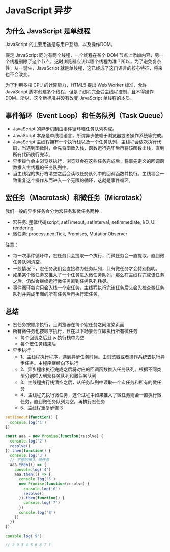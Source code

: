 # JavaScript 异步

## 为什么 JavaScript 是单线程

JavaScript 的主要用途是与用户互动，以及操作DOM。

假定 JavaScript 同时有两个线程，一个线程在某个 DOM 节点上添加内容，另一个线程删除了这个节点，这时浏览器应该以哪个线程为准？所以，为了避免复杂性，从一诞生，JavaScript 就是单线程，这已经成了这门语言的核心特征，将来也不会改变。

为了利用多核 CPU 的计算能力，HTML5 提出 Web Worker 标准，允许 JavaScript 脚本创建多个线程，但是子线程完全受主线程控制，且不得操作 DOM。所以，这个新标准并没有改变 JavaScript 单线程的本质。

## 事件循环（Event Loop）和任务队列（Task Queue）

* JavaScript 的异步机制由事件循环和任务队列构成。
* JavaScript 本身是单线程语言，所谓异步依赖于浏览器或者操作系统等完成。
* JavaScript 主线程拥有一个执行栈以及一个任务队列，主线程会依次执行代码，当遇到函数时，会先将函数入栈，函数运行完毕后再将该函数出栈，直到所有代码执行完毕。
* 异步操作会由浏览器执行，浏览器会在这些任务完成后，将事先定义的回调函数推入主线程的任务队列中。
* 当主线程的执行栈清空之后会读取任务队列中的回调函数并执行。主线程会一致重复这个操作从而进入一个无限的循环，这就是事件循环。

## 宏任务（Macrotask）和微任务（Microtask）

我们一般的异步任务会分为宏任务和微任务两种：

* 宏任务: 整体代码script, setTimeout, setInterval, setImmediate, I/O, UI rendering
* 微任务: process.nextTick, Promises, MutationObserver

注意：

* 每一次事件循环中，宏任务只会提取一个执行，而微任务会一直提取，直到微任务队列清空。
* 一般情况下，宏任务我们会直接称为任务队列，只有微任务才会特别指明。
* 如果某个微任务又推入了一个任务进入微任务队列，那么在主线程完成该任务之后，仍然会继续运行微任务直到任务队列耗尽。
* 事件循环每次只会入栈一个宏任务，主线程执行完该任务后又会先检查微任务队列并完成里面的所有任务后再执行宏任务。

## 总结

* 宏任务按顺序执行，且浏览器在每个宏任务之间渲染页面
* 所有微任务也按顺序执行，且在以下场景会立即执行所有微任务
  * 每个回调之后且 js 执行栈中为空
  * 每个宏任务结束后
* 异步执行：
  * 1、主线程执行程序，遇到异步任务时候。由浏览器或者操作系统去执行异步任务。主程序继续向下执行
  * 2、异步程序执行完成之后将对应的回调函数推入任务队列。根据不同类型分别推入到宏任务队列和微任务队列
  * 3、主线程执行栈清空之后，从任务队列中读取一个宏任务和所有的微任务
  * 4、主线程先执行微任务，这个过程中如果推入了微任务则会一直执行微任务，直到微任务队列为空。再执行宏任务
  * 5、主线程重复步骤 3

``` js
setTimeout(function() {
  console.log('1')
})

const aaa = new Promise(function(resolve) {
  console.log('2')
  resolve()
}).then(function() {
  console.log('3')
  // 不停的推入 微任务
  aaa.then(() => {
    console.log('4')
    aaa.then(() => {
      console.log('5')
      new Promise(function(resolve) {
        console.log('6')
        resolve()
      }).then(function() {
        console.log('7')
      })
      console.log('8')
    })
  })
})

console.log('9')

// 2 9 3 4 5 6 8 7 1
```
